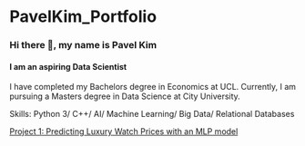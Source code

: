 # PavelKim_Portfolio

### Hi there 👋, my name is Pavel Kim
#### I am an aspiring Data Scientist
I have completed my Bachelors degree in Economics at UCL. Currently, I am pursuing a Masters degree in Data Science at City University. 

Skills: Python 3/ C++/ AI/ Machine Learning/ Big Data/ Relational Databases

[Project 1: Predicting Luxury Watch Prices with an MLP model](https://github.com/pavelkimldn/Luxury_Watches_MLP)

